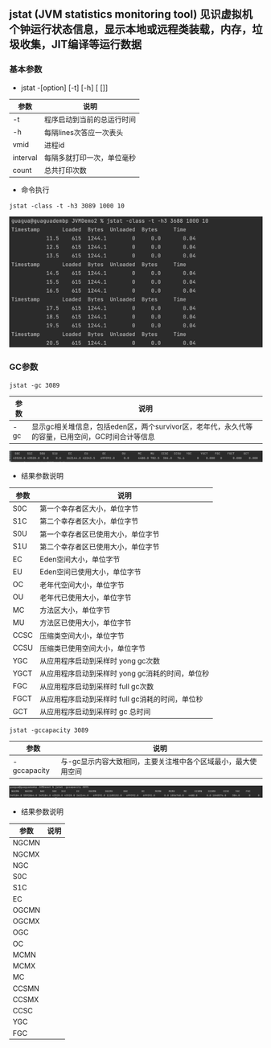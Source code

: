 ## jstat (JVM statistics monitoring tool) 见识虚拟机个钟运行状态信息，显示本地或远程类装载，内存，垃圾收集，JIT编译等运行数据

### 基本参数
- jstat -[option] [-t] [-h<lines>] <vmid> [<interval> [<count>]]

| 参数        | 说明             |
|-----------|----------------|
| -t        | 程序启动到当前的总运行时间  |
| -h<lines> | 每隔lines次答应一次表头 |
| vmid      | 进程id           |
| interval  | 每隔多就打印一次，单位毫秒  |
| count     | 总共打印次数         |

- 命令执行
```shell
jstat -class -t -h3 3089 1000 10
```
![img_1.png](img/img_1.png)

### GC参数
```shell
jstat -gc 3089
```
| 参数   | 说明                                                       |
|------|----------------------------------------------------------|
| -gc  | 显示gc相关堆信息，包括eden区，两个survivor区，老年代，永久代等的容量，已用空间，GC时间合计等信息 |

![img.png](img/gc.png)
- 结果参数说明

| 参数   | 说明                           |
|------|------------------------------|
| S0C  | 第一个幸存者区大小，单位字节               |
| S1C  | 第二个幸存者区大小，单位字节               |
| S0U  | 第一个幸存者区已使用大小，单位字节            |
| S1U  | 第二个幸存者区已使用大小，单位字节            |
| EC   | Eden空间大小，单位字节                |
| EU   | Eden空间已使用大小，单位字节             |
| OC   | 老年代空间大小，单位字节                 |
| OU   | 老年代已使用大小，单位字节                |
| MC   | 方法区大小，单位字节                   |
| MU   | 方法区已使用大小，单位字节                |
| CCSC | 压缩类空间大小，单位字节                 |
| CCSU | 压缩类已使用空间大小，单位字节              |
| YGC  | 从应用程序启动到采样时 yong gc次数        |
| YGCT | 从应用程序启动到采样时 yong gc消耗的时间，单位秒 |
| FGC  | 从应用程序启动到采样时 full gc次数        |
| FGCT | 从应用程序启动到采样时 full gc消耗的时间，单位秒 |
| GCT  | 从应用程序启动到采样时 gc 总时间           |

```shell
jstat -gccapacity 3089
```
| 参数          | 说明                                |
|-------------|-----------------------------------|
| -gccapacity | 与-gc显示内容大致相同，主要关注堆中各个区域最小，最大使用空间  |
![img.png](gacapacity.png)
- 结果参数说明

|参数| 说明  |
| ----|-----|
|NGCMN|     |
|NGCMX||
|NGC||
|S0C||
|S1C||
|EC||
|OGCMN||
|OGCMX||
|OGC||
|OC||
|MCMN||
|MCMX||
|MC||
|CCSMN||
|CCSMX||
|CCSC||
|YGC||
|FGC||